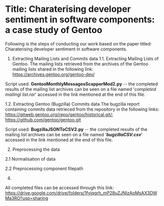 # Title: Charaterising developer sentiment in software components: a case study of Gentoo

Following is the steps of conducting our work based on the paper titled: Charaterising developer sentiment in software components.

1. Extracting Mailing Lists and Commits data
1.1. Extracting Mailing Lists of Gentoo.
The mailing lists retrieved from the archives of the Gentoo mailing lists shared in the following link: https://archives.gentoo.org/gentoo-dev/

Script used: **GentooMonthlyMessagesScapperMod2.py** -- the completed results of the mailing list archives can be seen on a file named '_completed mailingl list.rar_' accessed in the link mentioned at the end of this file.

1.2. Extracting Gentoo (Bugzilla) Commits data
The bugzilla report containing commits data retrieced from the repository in the following links: https://gitweb.gentoo.org/repo/gentoo/historical.git/; https://github.com/gentoo/gentoo.git

Script used: **BugzillaJSONToCSV2.py** --  the completed results of the mailing list archives can be seen on a file named '_**bugzillaCSV.csv**_' accessed in the link mentioned at the end of this file.


2. Preprocessing the data
   
2.1 Normalisation of data

2.2 Preprocessing component filepath


   
4. 
All completed files can be accessed through this link:
https://drive.google.com/drive/folders/1fyiqgrh_mP28uZJNIzAoMsAX3DWMa3RO?usp=sharing




